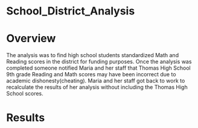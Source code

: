 # School_District_Analysis

# Overview

The analysis was to find high school students standardized Math and Reading scores in the district for funding purposes. Once the analysis was completed someone notified Maria and her staff that  Thomas High School  9th grade Reading and Math scores may have been incorrect due to academic dishonesty(cheating). Maria and her staff got back to work to recalculate the results of her analysis without including the Thomas High School scores. 

# Results
